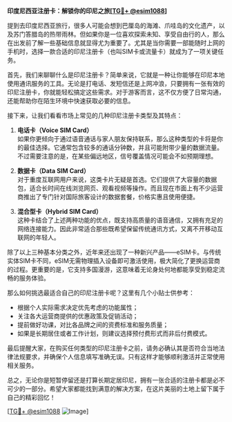 **印度尼西亚注册卡：解锁你的印尼之旅[[TG💪+ @esim1088](https://t.me/s/esim1088)]**

提到去印度尼西亚旅行，很多人可能会想到巴厘岛的海滩、爪哇岛的文化遗产，以及苏门答腊岛的热带雨林。但如果你是一位喜欢探索未知、享受自由行的人，那么在出发前了解一些基础信息就显得尤为重要了。尤其是当你需要一部能随时上网的手机时，选择一款合适的印尼注册卡（也叫SIM卡或流量卡）就成为了一项关键任务。

首先，我们来聊聊什么是印尼注册卡？简单来说，它就是一种让你能够在印尼本地使用通讯服务的工具。无论是打电话、发短信还是上网冲浪，只要拥有一张有效的印尼注册卡，你就能轻松搞定这些需求。对于游客而言，这不仅方便了日常沟通，还能帮助你在陌生环境中快速获取必要的信息。

接下来，让我们看看市场上常见的几种印尼注册卡类型及其特点：

1. **电话卡（Voice SIM Card）**  
   如果你更倾向于通过语音通话与家人朋友保持联系，那么这种类型的卡将是你的最佳选择。它通常包含较多的通话分钟数，并且可能附带少量的数据流量。不过需要注意的是，在某些偏远地区，信号覆盖情况可能会不如预期理想。

2. **数据卡（Data SIM Card）**  
   对于重度互联网用户来说，这类卡片无疑是首选。它们提供了大容量的数据包，适合长时间在线浏览网页、观看视频等操作。而且现在市面上有不少运营商推出了专门针对国际旅客设计的数据套餐，价格实惠且使用便捷。

3. **混合型卡（Hybrid SIM Card）**  
   这种卡结合了上述两种功能的优点，既支持高质量的语音通信，又拥有充足的网络连接能力。因此非常适合那些既希望保留传统通讯方式，又离不开移动互联网的年轻人。

除了以上三种基本分类之外，近年来还出现了一种新兴产品——eSIM卡。与传统实体SIM卡不同，eSIM无需物理插入设备即可激活使用，极大简化了更换运营商的过程。更重要的是，它支持多国漫游，这意味着无论身处何地都能享受到稳定流畅的服务体验。

那么如何挑选最适合自己的印尼注册卡呢？这里有几个小贴士供参考：
- 根据个人实际需求决定优先考虑的功能属性；
- 关注各大运营商提供的优惠政策及促销活动；
- 提前做好功课，对比各品牌之间的资费标准和服务质量；
- 如果是长期居住或者工作计划，则建议选择预付费形式而非后付费模式。

最后提醒大家，在购买任何类型的印尼注册卡之前，请务必确认其是否符合当地法律法规要求，并确保个人信息填写准确无误。只有这样才能够顺利激活并正常使用相关服务。

总之，无论你是短暂停留还是打算长期定居印尼，拥有一张合适的注册卡都是必不可少的一部分。希望大家都能找到满意的解决方案，在这片美丽的土地上留下属于自己的精彩回忆！

[[TG💪+ @esim1088](https://t.me/s/esim1088) ![Image](https://i.postimg.cc/4NQfJmqS/Snipaste-2025-05-13-00-14-12.png)]